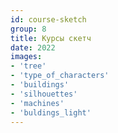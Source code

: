 ```yaml
---
id: course-sketch
group: 8
title: Курсы скетч
date: 2022
images:
- 'tree'
- 'type_of_characters'
- 'buildings'
- 'silhouettes'
- 'machines'
- 'buldings_light'
---
```

